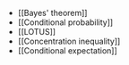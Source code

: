 * [[Bayes' theorem]]
* [[Conditional probability]]
* [[LOTUS]]
* [[Concentration inequality]]
* [[Conditional expectation]]
